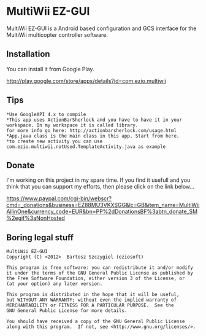 MultiWii EZ-GUI
===============

MultiWii EZ-GUI is a Android based configuration and GCS interface for the MultiWii multicopter controller software.

Installation
------------
You can install it from Google Play.

http://play.google.com/store/apps/details?id=com.ezio.multiwii

Tips
----
	*Use GoogleAPI 4.x to compile
	*This app uses ActionBarSherlock and you have to have it in your workspace. In my workspace it is called library.
	for more info go here: http://actionbarsherlock.com/usage.html
 	*App.java class is the main class in this app. Start from here.
 	*to create new activity you can use com.ezio.multiwii.notUsed.TemplateActivity.java as example

Donate
------
I'm working on this project in my spare time. If you find it usefull and you think that you can support my efforts, then please click on the link below... 

https://www.paypal.com/cgi-bin/webscr?cmd=_donations&business=EZ88MU3VKXSGG&lc=GB&item_name=MultiWiiAllinOne&currency_code=EUR&bn=PP%2dDonationsBF%3abtn_donate_SM%2egif%3aNonHosted


Boring legal stuff
------------------
    MultiWii EZ-GUI
    Copyright (C) <2012>  Bartosz Szczygiel (eziosoft)

    This program is free software: you can redistribute it and/or modify
    it under the terms of the GNU General Public License as published by
    the Free Software Foundation, either version 3 of the License, or
    (at your option) any later version.

    This program is distributed in the hope that it will be useful,
    but WITHOUT ANY WARRANTY; without even the implied warranty of
    MERCHANTABILITY or FITNESS FOR A PARTICULAR PURPOSE.  See the
    GNU General Public License for more details.

    You should have received a copy of the GNU General Public License
    along with this program.  If not, see <http://www.gnu.org/licenses/>.